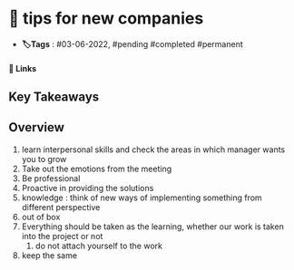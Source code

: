 # 📑 tips for new companies

- **🏷️Tags** : #03-06-2022,  #pending #completed #permanent

#### 🔗 Links


## Key Takeaways

## Overview

1. learn interpersonal skills and check the areas in which manager wants you to grow
2. Take out the emotions from the meeting 
3. Be professional
4. Proactive in providing the solutions 
5. knowledge : think of new ways of implementing something from different perspective
6. out of box 
7. Everything should be taken as the learning, whether our work is taken into the project or not
	1. do not attach yourself to the work 
8. keep the same 


